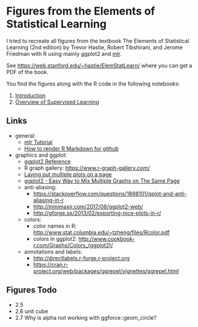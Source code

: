 # Figures from the Elements of Statistical Learning
I tried to recreate all figures from the textbook The Elements of Statistical Learning (2nd edition) by Trevor Hastie, Robert Tibshirani, and Jerome Friedman with R using mainly ggplot2 and [mlr](https://github.com/mlr-org/mlr).

See https://web.stanford.edu/~hastie/ElemStatLearn/ where you can get a PDF of the book.

You find the figures along with the R code in the following notebooks:

1. [Introduction](https://github.com/BodoBurger/hastie-ElemStatLearn-figures/blob/master/01-Introduction.md)
2. [Overview of Supervised Learning](https://github.com/BodoBurger/hastie-ElemStatLearn-figures/blob/master/02-Overview-Supervised-Learning.md)


## Links
- general:
    - [mlr Tutorial](https://mlr-org.github.io/mlr/)
    - [How to render R Markdown for github](https://stackoverflow.com/questions/39814916/how-can-i-see-output-of-rmd-in-github)
- graphics and ggplot:
    - [ggplot2 Reference](http://ggplot2.tidyverse.org/reference/)
    - R graph gallery: https://www.r-graph-gallery.com/
    - [Laying out multiple plots on a page](https://cran.r-project.org/web/packages/egg/vignettes/Ecosystem.html)
    - [ggplot2 - Easy Way to Mix Multiple Graphs on The Same Page](http://www.sthda.com/english/articles/24-ggpubr-publication-ready-plots/81-ggplot2-easy-way-to-mix-multiple-graphs-on-the-same-page/)
    - anti-aliasing:
        - https://stackoverflow.com/questions/1898101/qplot-and-anti-aliasing-in-r
        - http://minimaxir.com/2017/08/ggplot2-web/
        - http://gforge.se/2013/02/exporting-nice-plots-in-r/
    - colors:
        - color names in R: http://www.stat.columbia.edu/~tzheng/files/Rcolor.pdf
        - colors in ggplot2: http://www.cookbook-r.com/Graphs/Colors_(ggplot2)/
    - annotations and labels:
        - http://directlabels.r-forge.r-project.org
        - https://cran.r-project.org/web/packages/ggrepel/vignettes/ggrepel.html

## Figures Todo
 - 2.5
 - 2.6 unit cube
 - 2.7 Why is alpha not working with ggforce::geom_circle?
